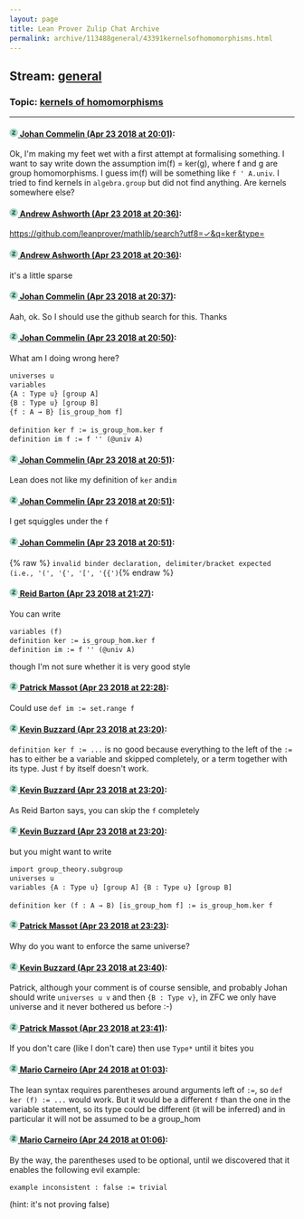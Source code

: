 ```yaml
---
layout: page
title: Lean Prover Zulip Chat Archive 
permalink: archive/113488general/43391kernelsofhomomorphisms.html
---
```


## Stream: [general](index.html)
### Topic: [kernels of homomorphisms](43391kernelsofhomomorphisms.html)

---

#### [![Click to go to Zulip](../../assets/img/zulip2.png) Johan Commelin (Apr 23 2018 at 20:01)](https://leanprover.zulipchat.com/#narrow/stream/113488-general/topic/kernels%20of%20homomorphisms/near/125580755):
Ok, I'm making my feet wet with a first attempt at formalising something. I want to say write down the assumption im(f) = ker(g), where f and g are group homomorphisms. I guess im(f) will be something like `f ' A.univ`. I tried to find kernels in `algebra.group` but did not find anything. Are kernels somewhere else?

#### [![Click to go to Zulip](../../assets/img/zulip2.png) Andrew Ashworth (Apr 23 2018 at 20:36)](https://leanprover.zulipchat.com/#narrow/stream/113488-general/topic/kernels%20of%20homomorphisms/near/125582195):
https://github.com/leanprover/mathlib/search?utf8=✓&q=ker&type=

#### [![Click to go to Zulip](../../assets/img/zulip2.png) Andrew Ashworth (Apr 23 2018 at 20:36)](https://leanprover.zulipchat.com/#narrow/stream/113488-general/topic/kernels%20of%20homomorphisms/near/125582201):
it's a little sparse

#### [![Click to go to Zulip](../../assets/img/zulip2.png) Johan Commelin (Apr 23 2018 at 20:37)](https://leanprover.zulipchat.com/#narrow/stream/113488-general/topic/kernels%20of%20homomorphisms/near/125582221):
Aah, ok. So I should use the github search for this. Thanks

#### [![Click to go to Zulip](../../assets/img/zulip2.png) Johan Commelin (Apr 23 2018 at 20:50)](https://leanprover.zulipchat.com/#narrow/stream/113488-general/topic/kernels%20of%20homomorphisms/near/125582732):
What am I doing wrong here?
```lean
universes u
variables
{A : Type u} [group A]
{B : Type u} [group B]
{f : A → B} [is_group_hom f]

definition ker f := is_group_hom.ker f
definition im f := f '' (@univ A)
```

#### [![Click to go to Zulip](../../assets/img/zulip2.png) Johan Commelin (Apr 23 2018 at 20:51)](https://leanprover.zulipchat.com/#narrow/stream/113488-general/topic/kernels%20of%20homomorphisms/near/125582735):
Lean does not like my definition of `ker` and`im`

#### [![Click to go to Zulip](../../assets/img/zulip2.png) Johan Commelin (Apr 23 2018 at 20:51)](https://leanprover.zulipchat.com/#narrow/stream/113488-general/topic/kernels%20of%20homomorphisms/near/125582746):
I get squiggles under the `f`

#### [![Click to go to Zulip](../../assets/img/zulip2.png) Johan Commelin (Apr 23 2018 at 20:51)](https://leanprover.zulipchat.com/#narrow/stream/113488-general/topic/kernels%20of%20homomorphisms/near/125582759):
{% raw %}
`invalid binder declaration, delimiter/bracket expected (i.e., '(', '{', '[', '{{')`{% endraw %}

#### [![Click to go to Zulip](../../assets/img/zulip2.png) Reid Barton (Apr 23 2018 at 21:27)](https://leanprover.zulipchat.com/#narrow/stream/113488-general/topic/kernels%20of%20homomorphisms/near/125584258):
You can write
```lean
variables (f)
definition ker := is_group_hom.ker f
definition im := f '' (@univ A)
```
though I'm not sure whether it is very good style

#### [![Click to go to Zulip](../../assets/img/zulip2.png) Patrick Massot (Apr 23 2018 at 22:28)](https://leanprover.zulipchat.com/#narrow/stream/113488-general/topic/kernels%20of%20homomorphisms/near/125586882):
Could use `def im := set.range f`

#### [![Click to go to Zulip](../../assets/img/zulip2.png) Kevin Buzzard (Apr 23 2018 at 23:20)](https://leanprover.zulipchat.com/#narrow/stream/113488-general/topic/kernels%20of%20homomorphisms/near/125589015):
`definition ker f := ...` is no good because everything to the left of the `:=` has to either be a variable and skipped completely, or a term together with its type. Just `f` by itself doesn't work.

#### [![Click to go to Zulip](../../assets/img/zulip2.png) Kevin Buzzard (Apr 23 2018 at 23:20)](https://leanprover.zulipchat.com/#narrow/stream/113488-general/topic/kernels%20of%20homomorphisms/near/125589020):
As Reid Barton says, you can skip the `f` completely

#### [![Click to go to Zulip](../../assets/img/zulip2.png) Kevin Buzzard (Apr 23 2018 at 23:20)](https://leanprover.zulipchat.com/#narrow/stream/113488-general/topic/kernels%20of%20homomorphisms/near/125589029):
but you might want to write
```lean
import group_theory.subgroup
universes u
variables {A : Type u} [group A] {B : Type u} [group B]

definition ker (f : A → B) [is_group_hom f] := is_group_hom.ker f
```

#### [![Click to go to Zulip](../../assets/img/zulip2.png) Patrick Massot (Apr 23 2018 at 23:23)](https://leanprover.zulipchat.com/#narrow/stream/113488-general/topic/kernels%20of%20homomorphisms/near/125589134):
Why do you want to enforce the same universe?

#### [![Click to go to Zulip](../../assets/img/zulip2.png) Kevin Buzzard (Apr 23 2018 at 23:40)](https://leanprover.zulipchat.com/#narrow/stream/113488-general/topic/kernels%20of%20homomorphisms/near/125589905):
Patrick, although your comment is of course sensible, and probably Johan should write `universes u v` and then `{B : Type v}`, in ZFC we only have universe and it never bothered us before :-)

#### [![Click to go to Zulip](../../assets/img/zulip2.png) Patrick Massot (Apr 23 2018 at 23:41)](https://leanprover.zulipchat.com/#narrow/stream/113488-general/topic/kernels%20of%20homomorphisms/near/125589922):
If you don't care (like I don't care) then use `Type*` until it bites you

#### [![Click to go to Zulip](../../assets/img/zulip2.png) Mario Carneiro (Apr 24 2018 at 01:03)](https://leanprover.zulipchat.com/#narrow/stream/113488-general/topic/kernels%20of%20homomorphisms/near/125592932):
The lean syntax requires parentheses around arguments left of `:=`, so `def ker (f) := ...` would work. But it would be a different `f` than the one in the variable statement, so its type could be different (it will be inferred) and in particular it will not be assumed to be a group_hom

#### [![Click to go to Zulip](../../assets/img/zulip2.png) Mario Carneiro (Apr 24 2018 at 01:06)](https://leanprover.zulipchat.com/#narrow/stream/113488-general/topic/kernels%20of%20homomorphisms/near/125593086):
By the way, the parentheses used to be optional, until we discovered that it enables the following evil example:
```
example inconsistent : false := trivial
```
(hint: it's not proving false)

